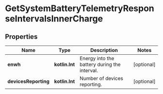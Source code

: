 
# GetSystemBatteryTelemetryResponseIntervalsInnerCharge

## Properties
Name | Type | Description | Notes
------------ | ------------- | ------------- | -------------
**enwh** | **kotlin.Int** | Energy into the battery during the interval. |  [optional]
**devicesReporting** | **kotlin.Int** | Number of devices reporting. |  [optional]



